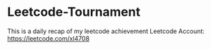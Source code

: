 # Leetcode-Tournament
This is a daily recap of my leetcode achievement
Leetcode Account: https://leetcode.com/xl4708
